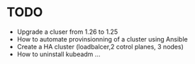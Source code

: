 # TODO 

* Upgrade a cluser from 1.26 to 1.25
* How to automate provinsionning of a cluster using Ansible 
* Create a HA cluster (loadbalcer,2 cotrol planes, 3 nodes)
* How to uninstall kubeadm ...
